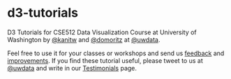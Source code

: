 # d3-tutorials

D3 Tutorials for CSE512 Data Visualization Course at University of Washington by [@kanitw](https://twitter.com/kanitw) and [@domoritz](https://twitter.com/domoritz) at [@uwdata](https://twitter.com/uwdata).

Feel free to use it for your classes or workshops and send us [feedback](https://github.com/uwdata/d3-tutorials/issues/new) and [improvements](https://github.com/uwdata/d3-tutorials/pulls). If you find these tutorial useful, please tweet to us at [@uwdata](https://twitter.com/uwdata) and write in our [Testimonials](https://github.com/uwdata/d3-tutorials/wiki/Testimonials) page. 
